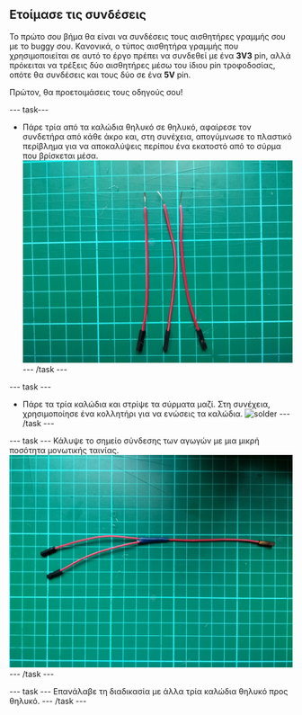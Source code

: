 ## Ετοίμασε τις συνδέσεις

Το πρώτο σου βήμα θα είναι να συνδέσεις τους αισθητήρες γραμμής σου με το buggy σου. Κανονικά, ο τύπος αισθητήρα γραμμής που χρησιμοποιείται σε αυτό το έργο πρέπει να συνδεθεί με ένα **3V3** pin, αλλά πρόκειται να τρέξεις δύο αισθητήρες μέσω του ίδιου pin τροφοδοσίας, οπότε θα συνδέσεις και τους δύο σε ένα **5V** pin.

Πρώτον, θα προετοιμάσεις τους οδηγούς σου!

--- task---

- Πάρε τρία από τα καλώδια θηλυκό σε θηλυκό, αφαίρεσε τον συνδετήρα από κάθε άκρο και, στη συνέχεια, απογύμνωσε το πλαστικό περίβλημα για να αποκαλύψεις περίπου ένα εκατοστό από το σύρμα που βρίσκεται μέσα. ![stripped](images/stripped.jpg) --- /task ---

--- task ---

- Πάρε τα τρία καλώδια και στρίψε τα σύρματα μαζί. Στη συνέχεια, χρησιμοποίησε ένα κολλητήρι για να ενώσεις τα καλώδια. ![solder](images/solder.gif) --- /task ---

--- task --- Κάλυψε το σημείο σύνδεσης των αγωγών με μια μικρή ποσότητα μονωτικής ταινίας. ![soldered](images/soldered.jpg) --- /task ---

--- task --- Επανάλαβε τη διαδικασία με άλλα τρία καλώδια θηλυκό προς θηλυκό. --- /task ---
